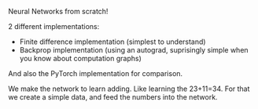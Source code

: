 Neural Networks from scratch!

2 different implementations:
- Finite difference implementation (simplest to understand)
- Backprop implementation (using an autograd, suprisingly simple when you know about computation graphs)

And also the PyTorch implementation for comparison.

We make the network to learn adding. Like learning the 23+11=34.
For that we create a simple data, and feed the numbers into the network.
